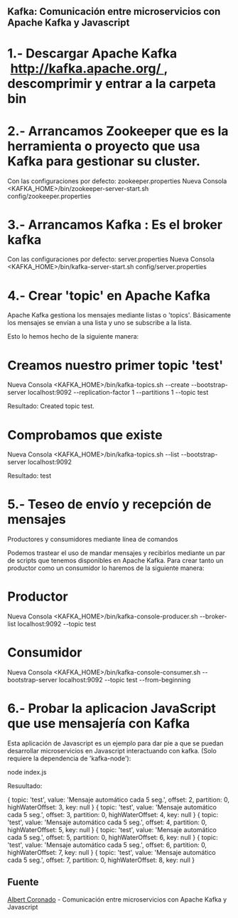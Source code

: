 ##  Kafka: Comunicación entre microservicios con Apache Kafka y Javascript

# 1.- Descargar Apache Kafka  http://kafka.apache.org/ , descomprimir y entrar a la carpeta bin

# 2.- Arrancamos Zookeeper que es la herramienta o proyecto que usa Kafka para gestionar su cluster.
Con las configuraciones por defecto: zookeeper.properties
Nueva Consola
<KAFKA_HOME>/bin/zookeeper-server-start.sh config/zookeeper.properties

# 3.- Arrancamos Kafka : Es el broker kafka

Con las configuraciones por defecto: server.properties
Nueva Consola
<KAFKA_HOME>/bin/kafka-server-start.sh config/server.properties

# 4.- Crear 'topic' en Apache Kafka

Apache Kafka gestiona los mensajes mediante listas o 'topics'. Básicamente los mensajes se enví­an a una lista y uno se subscribe a la lista.

Esto lo hemos hecho de la siguiente manera:

# Creamos nuestro primer topic 'test'
Nueva Consola
<KAFKA_HOME>/bin/kafka-topics.sh --create --bootstrap-server localhost:9092 --replication-factor 1 --partitions 1 --topic test

Resultado:
Created topic test.

# Comprobamos que existe
Nueva Consola
<KAFKA_HOME>/bin/kafka-topics.sh --list --bootstrap-server localhost:9092

Resultado:
test


# 5.- Teseo de envío y recepción de mensajes

Productores y consumidores mediante lí­nea de comandos

Podemos trastear el uso de mandar mensajes y recibirlos mediante un par de scripts que tenemos disponibles en Apache Kafka. Para crear tanto un productor como un consumidor lo haremos de la siguiente manera:

# Productor
Nueva Consola
<KAFKA_HOME>/bin/kafka-console-producer.sh --broker-list localhost:9092 --topic test

# Consumidor
Nueva Consola
<KAFKA_HOME>/bin/kafka-console-consumer.sh --bootstrap-server localhost:9092 --topic test --from-beginning


# 6.- Probar la aplicacion JavaScript que use mensajería con Kafka

Esta aplicación de Javascript es un ejemplo para dar pie a que se puedan desarrollar microservicios en Javascript interactuando con kafka. 
(Solo requiere la dependencia de 'kafka-node'):

node index.js 

Resuultado:

{
  topic: 'test',
  value: 'Mensaje automático cada 5 seg.',
  offset: 2,
  partition: 0,
  highWaterOffset: 3,
  key: null
}
{
  topic: 'test',
  value: 'Mensaje automático cada 5 seg.',
  offset: 3,
  partition: 0,
  highWaterOffset: 4,
  key: null
}
{
  topic: 'test',
  value: 'Mensaje automático cada 5 seg.',
  offset: 4,
  partition: 0,
  highWaterOffset: 5,
  key: null
}
{
  topic: 'test',
  value: 'Mensaje automático cada 5 seg.',
  offset: 5,
  partition: 0,
  highWaterOffset: 6,
  key: null
}
{
  topic: 'test',
  value: 'Mensaje automático cada 5 seg.',
  offset: 6,
  partition: 0,
  highWaterOffset: 7,
  key: null
}
{
  topic: 'test',
  value: 'Mensaje automático cada 5 seg.',
  offset: 7,
  partition: 0,
  highWaterOffset: 8,
  key: null
}

## Fuente

[Albert Coronado](https://www.albertcoronado.com/2020/05/20/comunicacion-entre-microservicios-con-apache-kafka-y-javascript/ ) - Comunicación entre microservicios con Apache Kafka y Javascript

